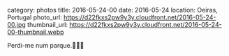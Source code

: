 category: photos 
title: 2016-05-24-00
date: 2016-05-24
location: Oeiras, Portugal
photo_url: https://d22fkxs2pw9y3y.cloudfront.net/2016-05-24-00.jpg
thumbnail_url: https://d22fkxs2pw9y3y.cloudfront.net/2016-05-24-00-thumbnail.webp

Perdi-me num parque.🌿🌿🌿   